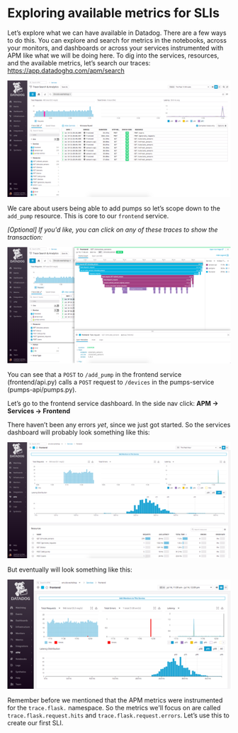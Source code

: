 # Exploring available metrics for SLIs 

Let’s explore what we can have available in Datadog. There are a few ways to do this. You can explore and search for metrics in the notebooks, across your monitors, and dashboards or across your services instrumented with APM like what we will be doing here. To dig into the services, resources, and the available metrics, let’s search our traces: https://app.datadoghq.com/apm/search 

![Trace Search](../assets/trace-search.png)


We care about users being able to add pumps so let’s scope down to the `add_pump` resource. This is core to our `frontend` service. 

*[Optional] If you'd like, you can click on any of these traces to show the transaction:*

![Trace View](../assets/trace-view.png)



You can see that a `POST` to 
`/add_pump` in the frontend service (frontend/api.py) calls a `POST` request to `/devices` in the pumps-service (pumps-api/pumps.py).


Let’s go to the frontend service dashboard. In the side nav click: **APM -> Services -> Frontend**

There haven’t been any errors *yet*, since we just got started. So the services dashboard will probably look something like this: 

![Frontend Dash](../assets/frontend-dash.png)

But eventually will look something like this: 

![Frontend Errors](../assets/frontend-errors.png)

Remember before we mentioned that the APM metrics were instrumented for the `trace.flask.` namespace. So the metrics we'll focus on are called `trace.flask.request.hits` and `trace.flask.request.errors`. Let’s use this to create our first SLI. 
